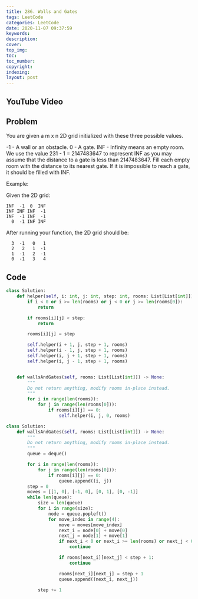 ```yaml
---
title: 286. Walls and Gates
tags: LeetCode
categories: LeetCode
date: 2020-11-07 09:37:59
keywords:
description:
cover:
top_img:
toc:
toc_number:
copyright:
indexing:
layout: post
---
```


## YouTube Video

## Problem

You are given a m x n 2D grid initialized with these three possible values.

-1 - A wall or an obstacle.
0 - A gate.
INF - Infinity means an empty room. We use the value 231 - 1 = 2147483647 to represent INF as you may assume that the distance to a gate is less than 2147483647.
Fill each empty room with the distance to its nearest gate. If it is impossible to reach a gate, it should be filled with INF.

Example:

Given the 2D grid:

```
INF  -1  0  INF
INF INF INF  -1
INF  -1 INF  -1
  0  -1 INF INF
```

After running your function, the 2D grid should be:

```
  3  -1   0   1
  2   2   1  -1
  1  -1   2  -1
  0  -1   3   4
```

## Code

```python
class Solution:
    def helper(self, i: int, j: int, step: int, rooms: List[List[int]]) -> None:
        if i < 0 or i >= len(rooms) or j < 0 or j >= len(rooms[0]):
            return

        if rooms[i][j] < step:
            return

        rooms[i][j] = step

        self.helper(i + 1, j, step + 1, rooms)
        self.helper(i - 1, j, step + 1, rooms)
        self.helper(i, j + 1, step + 1, rooms)
        self.helper(i, j - 1, step + 1, rooms)


    def wallsAndGates(self, rooms: List[List[int]]) -> None:
        """
        Do not return anything, modify rooms in-place instead.
        """
        for i in range(len(rooms)):
            for j in range(len(rooms[0])):
                if rooms[i][j] == 0:
                    self.helper(i, j, 0, rooms)
```

```python
class Solution:
    def wallsAndGates(self, rooms: List[List[int]]) -> None:
        """
        Do not return anything, modify rooms in-place instead.
        """
        queue = deque()

        for i in range(len(rooms)):
            for j in range(len(rooms[0])):
                if rooms[i][j] == 0:
                    queue.append((i, j))
        step = 0
        moves = [[1, 0], [-1, 0], [0, 1], [0, -1]]
        while len(queue):
            size = len(queue)
            for i in range(size):
                node = queue.popleft()
                for move_index in range(4):
                    move = moves[move_index]
                    next_i = node[0] + move[0]
                    next_j = node[1] + move[1]
                    if next_i < 0 or next_i >= len(rooms) or next_j < 0 or next_j >= len(rooms[0]):
                        continue

                    if rooms[next_i][next_j] < step + 1:
                        continue

                    rooms[next_i][next_j] = step + 1
                    queue.append((next_i, next_j))

            step += 1
```
